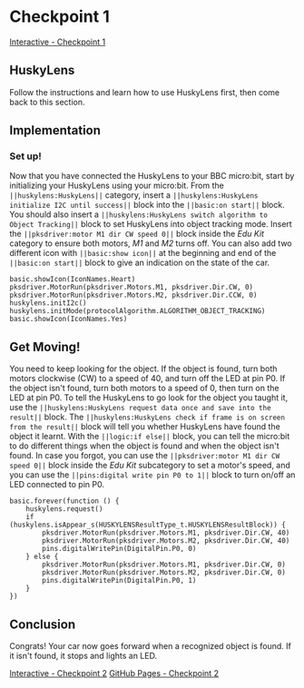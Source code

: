 # Checkpoint 1
[Interactive - Checkpoint 1](https://makecode.microbit.org/#tutorial:github:planeson/husky-car-tutorial/cp1)
## HuskyLens
Follow the instructions and learn how to use HuskyLens first, then come back to this section.  

## Implementation
### Set up!
Now that you have connected the HuskyLens to your BBC micro:bit, start by initializing your HuskyLens using your micro:bit. From the ``||huskylens:HuskyLens||`` category, insert a ``||huskylens:HuskyLens initialize I2C until success||`` block into the ``||basic:on start||`` block. You should also insert a ``||huskylens:HuskyLens switch algorithm to Object Tracking||`` block to set HuskyLens into object tracking mode. Insert the ``||pksdriver:motor M1 dir CW speed 0||`` block inside the *Edu Kit* category to ensure both motors, *M1* and *M2* turns off. You can also add two different icon with ``||basic:show icon||`` at the beginning and end of the ``||basic:on start||`` block to give an indication on the state of the car.   
```blocks
basic.showIcon(IconNames.Heart)
pksdriver.MotorRun(pksdriver.Motors.M1, pksdriver.Dir.CW, 0)
pksdriver.MotorRun(pksdriver.Motors.M2, pksdriver.Dir.CCW, 0)
huskylens.initI2c()
huskylens.initMode(protocolAlgorithm.ALGORITHM_OBJECT_TRACKING)
basic.showIcon(IconNames.Yes)
```

## Get Moving!
You need to keep looking for the object. If the object is found, turn both motors clockwise (CW) to a speed of 40, and turn off the LED at pin P0. If the object isn't found, turn both motors to a speed of 0, then turn on the LED at pin P0. To tell the HuskyLens to go look for the object you taught it, use the ``||huskylens:HuskyLens request data once and save into the result||`` block. The ``||huskylens:HuskyLens check if frame is on screen from the result||`` block will tell you whether HuskyLens have found the object it learnt. With the ``||logic:if else||`` block, you can tell the micro:bit to do different things when the object is found and when the object isn't found. In case you forgot, you can use the ``||pksdriver:motor M1 dir CW speed 0||`` block inside the *Edu Kit* subcategory to set a motor's speed, and you can use the ``||pins:digital write pin P0 to 1||`` block to turn on/off an LED connected to pin P0.
```blocks
basic.forever(function () {
    huskylens.request()
    if (huskylens.isAppear_s(HUSKYLENSResultType_t.HUSKYLENSResultBlock)) {
        pksdriver.MotorRun(pksdriver.Motors.M1, pksdriver.Dir.CW, 40)
        pksdriver.MotorRun(pksdriver.Motors.M2, pksdriver.Dir.CW, 40)
        pins.digitalWritePin(DigitalPin.P0, 0)
    } else {
        pksdriver.MotorRun(pksdriver.Motors.M1, pksdriver.Dir.CW, 0)
        pksdriver.MotorRun(pksdriver.Motors.M2, pksdriver.Dir.CW, 0)
        pins.digitalWritePin(DigitalPin.P0, 1)
    }
})
```
## Conclusion
Congrats! Your car now goes forward when a recognized object is found. If it isn't found, it stops and lights an LED.  

[Interactive - Checkpoint 2](https://makecode.microbit.org/#tutorial:github:planeson/husky-car-tutorial/cp2)
[GitHub Pages - Checkpoint 2](https://planeson.github.io/husky-car-tutorial/cp2)  
<script src="https://makecode.com/gh-pages-embed.js"></script><script>makeCodeRender("{{ site.makecode.home_url }}", "{{ site.github.owner_name }}/{{ site.github.repository_name }}");</script>
